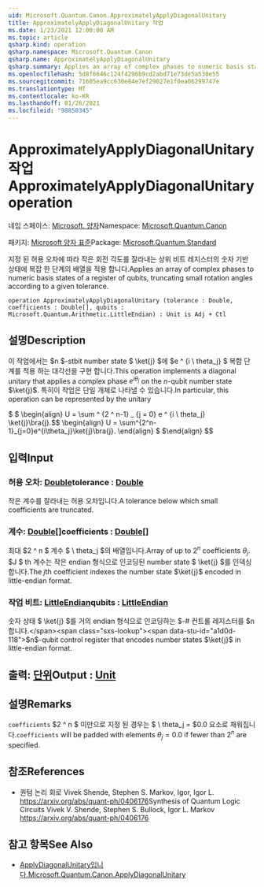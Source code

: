 ```yaml
---
uid: Microsoft.Quantum.Canon.ApproximatelyApplyDiagonalUnitary
title: ApproximatelyApplyDiagonalUnitary 작업
ms.date: 1/23/2021 12:00:00 AM
ms.topic: article
qsharp.kind: operation
qsharp.namespace: Microsoft.Quantum.Canon
qsharp.name: ApproximatelyApplyDiagonalUnitary
qsharp.summary: Applies an array of complex phases to numeric basis states of a register of qubits, truncating small rotation angles according to a given tolerance.
ms.openlocfilehash: 5d8f6646c124f4296b9cd2abd71e73de5a530e55
ms.sourcegitcommit: 71605ea9cc630e84e7ef29027e1f0ea06299747e
ms.translationtype: MT
ms.contentlocale: ko-KR
ms.lasthandoff: 01/26/2021
ms.locfileid: "98850345"
---
```

# <a name="approximatelyapplydiagonalunitary-operation"></a><span data-ttu-id="a1d0d-102">ApproximatelyApplyDiagonalUnitary 작업</span><span class="sxs-lookup"><span data-stu-id="a1d0d-102">ApproximatelyApplyDiagonalUnitary operation</span></span>

<span data-ttu-id="a1d0d-103">네임 스페이스: [Microsoft. 양자](xref:Microsoft.Quantum.Canon)</span><span class="sxs-lookup"><span data-stu-id="a1d0d-103">Namespace: [Microsoft.Quantum.Canon](xref:Microsoft.Quantum.Canon)</span></span>

<span data-ttu-id="a1d0d-104">패키지: [Microsoft 양자 표준](https://nuget.org/packages/Microsoft.Quantum.Standard)</span><span class="sxs-lookup"><span data-stu-id="a1d0d-104">Package: [Microsoft.Quantum.Standard](https://nuget.org/packages/Microsoft.Quantum.Standard)</span></span>


<span data-ttu-id="a1d0d-105">지정 된 허용 오차에 따라 작은 회전 각도를 잘라내는 상위 비트 레지스터의 숫자 기반 상태에 복잡 한 단계의 배열을 적용 합니다.</span><span class="sxs-lookup"><span data-stu-id="a1d0d-105">Applies an array of complex phases to numeric basis states of a register of qubits, truncating small rotation angles according to a given tolerance.</span></span>

```qsharp
operation ApproximatelyApplyDiagonalUnitary (tolerance : Double, coefficients : Double[], qubits : Microsoft.Quantum.Arithmetic.LittleEndian) : Unit is Adj + Ctl
```


## <a name="description"></a><span data-ttu-id="a1d0d-106">설명</span><span class="sxs-lookup"><span data-stu-id="a1d0d-106">Description</span></span>

<span data-ttu-id="a1d0d-107">이 작업에서는 $n $-stbit number state $ \ket{j} $에 $e ^ {i \ theta_j} $ 복합 단계를 적용 하는 대각선을 구현 합니다.</span><span class="sxs-lookup"><span data-stu-id="a1d0d-107">This operation implements a diagonal unitary that applies a complex phase $e^{i \theta_j}$ on the $n$-qubit number state $\ket{j}$.</span></span>
<span data-ttu-id="a1d0d-108">특히이 작업은 단일 개체로 나타낼 수 있습니다.</span><span class="sxs-lookup"><span data-stu-id="a1d0d-108">In particular, this operation can be represented by the unitary</span></span>

<span data-ttu-id="a1d0d-109">$ $ \begin{align} U = \sum ^ {2 ^ n-1} _ {j = 0} e ^ {i \ theta_j} \ket{j}\bra{j}.</span><span class="sxs-lookup"><span data-stu-id="a1d0d-109">$$ \begin{align} U = \sum^{2^n-1}_{j=0}e^{i\theta_j}\ket{j}\bra{j}.</span></span>
<span data-ttu-id="a1d0d-110">\end{align} $ $</span><span class="sxs-lookup"><span data-stu-id="a1d0d-110">\end{align} $$</span></span>

## <a name="input"></a><span data-ttu-id="a1d0d-111">입력</span><span class="sxs-lookup"><span data-stu-id="a1d0d-111">Input</span></span>

### <a name="tolerance--double"></a><span data-ttu-id="a1d0d-112">허용 오차: [Double](xref:microsoft.quantum.lang-ref.double)</span><span class="sxs-lookup"><span data-stu-id="a1d0d-112">tolerance : [Double](xref:microsoft.quantum.lang-ref.double)</span></span>

<span data-ttu-id="a1d0d-113">작은 계수를 잘라내는 허용 오차입니다.</span><span class="sxs-lookup"><span data-stu-id="a1d0d-113">A tolerance below which small coefficients are truncated.</span></span>


### <a name="coefficients--double"></a><span data-ttu-id="a1d0d-114">계수: [Double](xref:microsoft.quantum.lang-ref.double)[]</span><span class="sxs-lookup"><span data-stu-id="a1d0d-114">coefficients : [Double](xref:microsoft.quantum.lang-ref.double)[]</span></span>

<span data-ttu-id="a1d0d-115">최대 $2 ^ n $ 계수 $ \ theta_j $의 배열입니다.</span><span class="sxs-lookup"><span data-stu-id="a1d0d-115">Array of up to $2^n$ coefficients $\theta_j$.</span></span> <span data-ttu-id="a1d0d-116">$J $ th 계수는 작은 endian 형식으로 인코딩된 number state $ \ket{j} $를 인덱싱합니다.</span><span class="sxs-lookup"><span data-stu-id="a1d0d-116">The $j$th coefficient indexes the number state $\ket{j}$ encoded in little-endian format.</span></span>


### <a name="qubits--littleendian"></a><span data-ttu-id="a1d0d-117">작업 비트: [LittleEndian](xref:Microsoft.Quantum.Arithmetic.LittleEndian)</span><span class="sxs-lookup"><span data-stu-id="a1d0d-117">qubits : [LittleEndian](xref:Microsoft.Quantum.Arithmetic.LittleEndian)</span></span>

<span data-ttu-id="a1d0d-118">숫자 상태 $ \ket{j} $를 거의 endian 형식으로 인코딩하는 $-# 컨트롤 레지스터를 $n 합니다.</span><span class="sxs-lookup"><span data-stu-id="a1d0d-118">$n$-qubit control register that encodes number states $\ket{j}$ in little-endian format.</span></span>



## <a name="output--unit"></a><span data-ttu-id="a1d0d-119">출력: [단위](xref:microsoft.quantum.lang-ref.unit)</span><span class="sxs-lookup"><span data-stu-id="a1d0d-119">Output : [Unit](xref:microsoft.quantum.lang-ref.unit)</span></span>



## <a name="remarks"></a><span data-ttu-id="a1d0d-120">설명</span><span class="sxs-lookup"><span data-stu-id="a1d0d-120">Remarks</span></span>

<span data-ttu-id="a1d0d-121">`coefficients` $2 ^ n $ 미만으로 지정 된 경우는 $ \ theta_j = $0.0 요소로 채워집니다.</span><span class="sxs-lookup"><span data-stu-id="a1d0d-121">`coefficients` will be padded with elements $\theta_j = 0.0$ if fewer than $2^n$ are specified.</span></span>

## <a name="references"></a><span data-ttu-id="a1d0d-122">참조</span><span class="sxs-lookup"><span data-stu-id="a1d0d-122">References</span></span>

- <span data-ttu-id="a1d0d-123">퀀텀 논리 회로 Vivek Shende, Stephen S. Markov, Igor, Igor L. https://arxiv.org/abs/quant-ph/0406176</span><span class="sxs-lookup"><span data-stu-id="a1d0d-123">Synthesis of Quantum Logic Circuits Vivek V. Shende, Stephen S. Bullock, Igor L. Markov https://arxiv.org/abs/quant-ph/0406176</span></span>

## <a name="see-also"></a><span data-ttu-id="a1d0d-124">참고 항목</span><span class="sxs-lookup"><span data-stu-id="a1d0d-124">See Also</span></span>

- [<span data-ttu-id="a1d0d-125">ApplyDiagonalUnitary입니다.</span><span class="sxs-lookup"><span data-stu-id="a1d0d-125">Microsoft.Quantum.Canon.ApplyDiagonalUnitary</span></span>](xref:Microsoft.Quantum.Canon.ApplyDiagonalUnitary)